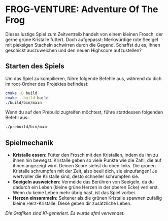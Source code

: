 # FROG-VENTURE: Adventure Of The Frog

Dieses lustige Spiel zum Zeitvertreib handelt von einem kleinen Frosch, der gerne grüne Kristalle futtert. Doch aufgepasst: Merkwürdige rote Seeigel mit pieksigen Stacheln schwirren durch die Gegend. Schaffst du es, ihnen geschickt auszuweichen und den neuen Highscore aufzustellen?


## Starten des Spiels

Um das Spiel zu kompilieren, führe folgende Befehle aus, während du dich im root-Ordner des Projektes befindest:

```bash
cmake -B build
cmake --build build
./build/bin/main
```

Wenn du auf den Prebuild zugreifen möchtest, führe stattdessen folgenden Befehl aus:

```bash
./prebuild/bin/main
```

## Spielmechanik

- **Kristalle essen:** Fütter den Frosch mit den Kristallen, indem du ihn zu ihnen hin bewegst. Kristalle geben so viele Punkte wie die Zahl, die auf ihnen angezeigt wird. Deinen Score siehst du oben links. Die grünen Kristalle schrumpfen mit der Zeit, also beeil dich, sie einzufangen! Je wertvoller die Kristalle sind, desto schneller schrumpfen sie.
- **Seeigeln ausweichen:** Vermeide das Berühren von Seeigeln, da du dadurch ein Leben (kleine grüne Herzen in der oberen Ecke) verlierst. Wenn du keine Leben mehr übrig hast, ist das Spiel vorbei.
- **Herzen einsammeln:** Seltener als die grünen Kristalle spawnen zufällig kleine Herz-Kristalle. Diese geben dir zusätzliche Leben.

_Die Grafiken sind KI-generiert._
_Es wurde sfml verwendet._


